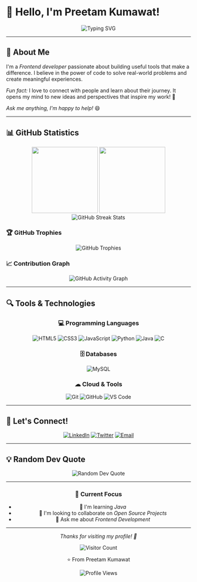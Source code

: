 # 👋 Hello, I'm Preetam Kumawat!

<div align="center">
  <img src="https://readme-typing-svg.herokuapp.com?font=Fira+Code&size=28&duration=4000&pause=1000&color=58A6FF&center=true&vCenter=true&width=600&lines=Fullstack+Developer+%F0%9F%92%BB;Building+Useful+Tools+%F0%9F%9B%A0%EF%B8%8F;Always+Learning+%F0%9F%93%9A;Open+to+Collaborate+%F0%9F%A4%9D" alt="Typing SVG" />
</div>

---

## 🚀 About Me

I'm a *Frontend developer* passionate about building useful tools that make a difference. I believe in the power of code to solve real-world problems and create meaningful experiences.

*Fun fact:* I love to connect with people and learn about their journey. It opens my mind to new ideas and perspectives that inspire my work! 🌟

*Ask me anything, I'm happy to help!* 😄

---

## 📊 GitHub Statistics

<div align="center">
  <img height="180em" src="https://github-readme-stats.vercel.app/api?username=kumawatpreetam&show_icons=true&theme=tokyonight&include_all_commits=true&count_private=true&hide_border=true&bg_color=0D1117"/>
  <img height="180em" src="https://github-readme-stats.vercel.app/api/top-langs/?username=kumawatpreetam&layout=donut&langs_count=8&theme=tokyonight&hide_border=true&bg_color=0D1117"/>
</div>

<div align="center">
  <img src="https://github-readme-streak-stats.herokuapp.com/?user=kumawatpreetam&theme=tokyonight&hide_border=true&background=0D1117" alt="GitHub Streak Stats"/>
</div>

### 🏆 GitHub Trophies
<div align="center">
  <img src="https://github-profile-trophy.vercel.app/?username=kumawatpreetam&theme=tokyonight&no-frame=true&no-bg=true&margin-w=4&row=1" alt="GitHub Trophies"/>
</div>

### 📈 Contribution Graph
<div align="center">
  <img src="https://github-readme-activity-graph.vercel.app/graph?username=kumawatpreetam&theme=tokyo-night&bg_color=0D1117&color=58A6FF&line=58A6FF&point=FFFFFF&area=true&hide_border=true" alt="GitHub Activity Graph"/>
</div>

---

## 🔍 Tools & Technologies

<div align="center">

### 💻 Programming Languages
![HTML5](https://img.shields.io/badge/HTML5-E34F26?style=for-the-badge&logo=html5&logoColor=white)
![CSS3](https://img.shields.io/badge/CSS3-1572B6?style=for-the-badge&logo=css3&logoColor=white)
![JavaScript](https://img.shields.io/badge/JavaScript-F7DF1E?style=for-the-badge&logo=javascript&logoColor=black)
![Python](https://img.shields.io/badge/Python-3776AB?style=for-the-badge&logo=python&logoColor=white)
![Java](https://img.shields.io/badge/Java-ED8B00?style=for-the-badge&logo=openjdk&logoColor=white)
![C](https://img.shields.io/badge/C-00599C?style=for-the-badge&logo=c%2B%2B&logoColor=white)

### 🗄 Databases
![MySQL](https://img.shields.io/badge/MySQL-005C84?style=for-the-badge&logo=mysql&logoColor=white)

### ☁ Cloud & Tools
![Git](https://img.shields.io/badge/Git-F05032?style=for-the-badge&logo=git&logoColor=white)
![GitHub](https://img.shields.io/badge/GitHub-100000?style=for-the-badge&logo=github&logoColor=white)
![VS Code](https://img.shields.io/badge/VS_Code-0078d4?style=for-the-badge&logo=visual%20studio%20code&logoColor=white)

</div>

---

## 🤝 Let's Connect!

<div align="center">

[![LinkedIn](https://img.shields.io/badge/LinkedIn-0077B5?style=for-the-badge&logo=linkedin&logoColor=white)](https://linkedin.com/in/kumawatpreetam)
[![Twitter](https://img.shields.io/badge/Twitter-1DA1F2?style=for-the-badge&logo=twitter&logoColor=white)](https://twitter.com/_kumawatpreetam)
[![Email](https://img.shields.io/badge/Email-D14836?style=for-the-badge&logo=gmail&logoColor=white)](mailto:your-preetamkumawat002@gmail.com)

</div>

---

## 💡 Random Dev Quote

<div align="center">
  <img src="https://quotes-github-readme.vercel.app/api?type=horizontal&theme=tokyonight" alt="Random Dev Quote"/>
</div>


<hr>

<div align="center">

### 🎯 Current Focus
- 🌱 I'm learning *Java*
- 👯 I'm looking to collaborate on *Open Source Projects*
- 💬 Ask me about *Frontend Development*

</div>

---

<div align="center">

*Thanks for visiting my profile! 🙏*

![Visitor Count](https://profile-counter.glitch.me/kumawatpreetam/count.svg)

⭐ From Preetam Kumawat

</div>

<!-- GitHub Profile Views -->
<div align="center">
  <img src="https://komarev.com/ghpvc/?username=kumawatpreetam&color=58A6FF&style=flat-square&label=Profile+Views" alt="Profile Views"/>
</div>
